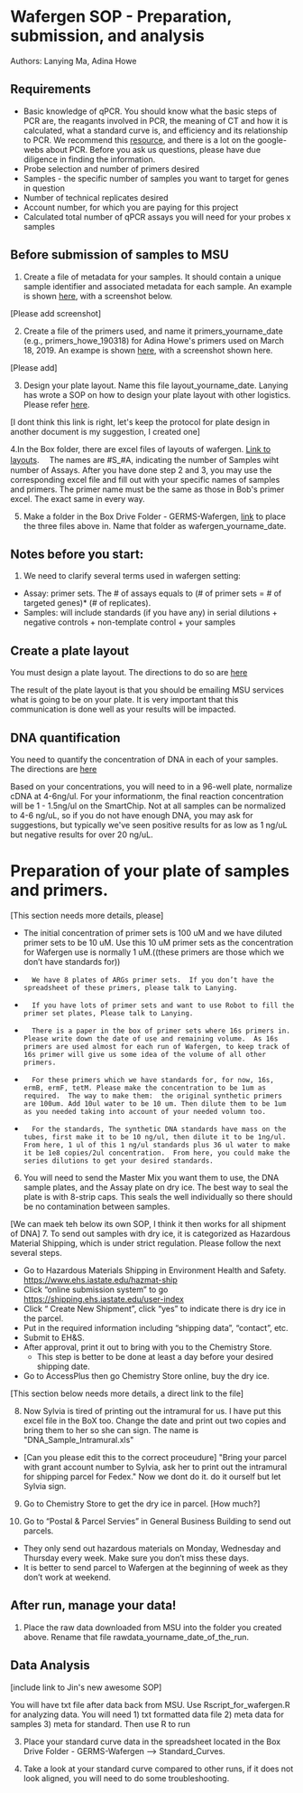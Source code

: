 # Wafergen SOP - Preparation, submission, and analysis

Authors:  Lanying Ma, Adina Howe

## Requirements
- Basic knowledge of qPCR. You should know what the basic steps of PCR are, the reagants involved in PCR, the meaning of CT and how it is calculated, what a standard curve is, and efficiency and its relationship to PCR.  We recommend this [resource](https://www.bio-rad.com/webroot/web/pdf/lsr/literature/Bulletin_5279.pdf), and there is a lot on the google-webs about PCR.  Before you ask us questions, please have due diligence in finding the information.
- Probe selection and number of primers desired
- Samples - the specific number of samples you want to target for genes in question
- Number of technical replicates desired
- Account number, for which you are paying for this project
- Calculated total number of qPCR assays you will need for your probes x samples

## Before submission of samples to MSU

1. Create a file of metadata for your samples.  It should contain a unique sample identifier and associated metadata for each sample.  An example is shown [here](https://github.com/germs-lab/SOPs/blob/master/datasheets/meta_fix.csv), with a screenshot below.

[Please add screenshot]

2. Create a file of the primers used, and name it primers_yourname_date (e.g., primers_howe_190318) for Adina Howe's primers used on March 18, 2019.  An exampe is shown [here](https://github.com/germs-lab/SOPs/blob/master/datasheets/meta_standard.csv), with a screenshot shown here.

[Please add]

3. Design your plate layout. Name this file layout_yourname_date. Lanying has wrote a SOP on how to design your plate layout with other logistics.  Please refer [here](https://github.com/germs-lab/SOPs/blob/master/Wafergen.md). 

[I dont think this link is right, let's keep the protocol for plate design in another document is my suggestion, I created one]

4.In the Box folder, there are excel files of layouts of wafergen.  [Link to layouts](https://iastate.app.box.com/folder/69923026206). 　The names are #S_#A, indicating the number of Samples wiht number of Assays.  After you have done step 2 and 3, you may use the corresponding excel file and fill out with your specific names of samples and primers.  The primer name must be the same as those in Bob's primer excel.  The exact same in every way.

5. Make a folder in the Box Drive Folder - GERMS-Wafergen, [link](https://iastate.box.com/s/g0tt6382aagmd3eut4at2bgljhipi53g) to place the three files above in.  Name that folder as wafergen_yourname_date.


## Notes before you start:
1.	 We need to clarify several terms used in wafergen setting:
* Assay: primer sets.  The # of assays equals to (# of primer sets = # of targeted genes)* (# of replicates).
* Samples: will include standards (if you have any) in serial dilutions + negative controls + non-template control + your samples 

## Create a plate layout

You must design a plate layout.  The directions to do so are [here](https://github.com/germs-lab/SOPs/blob/master/wafergen_SOPs/wafergen-plate-layout.md)

The result of the plate layout is that you should be emailing MSU services what is going to be on your plate.  It is very important that this communication is done well as your results will be impacted.

## DNA quantification

You need to quantify the concentration of DNA in each of your samples.  The directions are [here](https://github.com/germs-lab/SOPs/blob/master/DNA_SOPs/Quant-iT_dsDNA_Assay.md)

Based on your concentrations, you will need to in a 96-well plate, normalize cDNA at 4-6ng/ul. For your informationm, the final reaction concentration will be 1 - 1.5ng/ul on the SmartChip. Not at all samples can be normalized to 4-6 ng/uL, so if you do not have enough DNA, you may ask for suggestions, but typically we've seen positive results for as low as 1 ng/uL but negative results for over 20 ng/uL.

# Preparation of your plate of samples and primers.
[This section needs more details, please]

*  The initial concentration of primer sets is 100 uM and we have diluted primer sets to be 10 uM.  Use this 10 uM primer sets as the concentration for Wafergen use is normally 1 uM.((these primers are those which we don’t have standards for))
*       We have 8 plates of ARGs primer sets.  If you don’t have the spreadsheet of these primers, please talk to Lanying.
*       If you have lots of primer sets and want to use Robot to fill the primer set plates, Please talk to Lanying.
*       There is a paper in the box of primer sets where 16s primers in. Please write down the date of use and remaining volume.  As 16s primers are used almost for each run of Wafergen, to keep track of 16s primer will give us some idea of the volume of all other primers.
*       For these primers which we have standards for, for now, 16s, ermB, ermF, tetM. Please make the concentration to be 1um as required.  The way to make them:  the original synthetic primers are 100um. Add 10ul water to be 10 um. Then dilute them to be 1um as you needed taking into account of your needed volumn too.
*       For the standards, The synthetic DNA standards have mass on the tubes, first make it to be 10 ng/ul, then dilute it to be 1ng/ul. From here, 1 ul of this 1 ng/ul standards plus 36 ul water to make it be 1e8 copies/2ul concentration.  From here, you could make the series dilutions to get your desired standards.



6.	You will need to send the Master Mix you want them to use, the DNA sample plates, and the Assay plate on dry ice.  The best way to seal the plate is with 8-strip caps. This seals the well individually so there should be no contamination between samples.

[We can maek teh below its own SOP, I think it then works for all shipment of DNA]
7.	 To send out samples with dry ice, it is categorized as Hazardous Material Shipping, which is under strict regulation.  Please follow the next several steps.
*	Go to Hazardous Materials Shipping in Environment Health and Safety. https://www.ehs.iastate.edu/hazmat-ship
*	Click “online submission system” to go https://shipping.ehs.iastate.edu/user-index
*	Click “ Create New Shipment”, click “yes” to indicate there is dry ice in the parcel.
*	Put in the required information including “shipping data”, “contact”, etc. 
*	Submit to EH&S.
*	After approval, print it out to bring with you to the Chemistry Store.
    * This step is better to be done at least a day before your desired shipping date.
*	Go to AccessPlus then go Chemistry Store online, buy the dry ice.

[This section below needs more details, a direct link to the file]

8.	Now Sylvia is tired of printing out the intramural for us.  I have put this excel file in the BoX too. Change the date and print out two copies and bring them to her so she can sign. The name is "DNA_Sample_Intramural.xls"
* [Can you please edit this to the correct proceudure]  "Bring your parcel with grant account number to Sylvia, ask her to print out the intramural for shipping parcel for Fedex." Now we dont do it.  do it ourself but let Sylvia sign.

9.	Go to Chemistry Store to get the dry ice in parcel. [How much?]

10.	Go to “Postal & Parcel Servies” in General Business Building to send out parcels.
*	They only send out hazardous materials on Monday, Wednesday and Thursday every week.  Make sure you don’t miss these days.
*	It is better to send parcel to Wafergen at the beginning of week as they don’t work at weekend.  

## After run, manage your data!

1.  Place the raw data downloaded from MSU into the folder you created above.  Rename that file rawdata_yourname_date_of_the_run.

## Data Analysis

[include link to Jin's new awesome SOP]

You will have txt file after data back from MSU. Use Rscript_for_wafergen.R for analyzing data. You will need 1) txt formatted data file 2) meta data for samples 3) meta for standard. Then use R to run

3.  Place your standard curve data in the spreadsheet located in the Box Drive Folder - GERMS-Wafergen --> Standard_Curves.  

4.  Take a look at your standard curve compared to other runs, if it does not look aligned, you will need to do some troubleshooting.  



